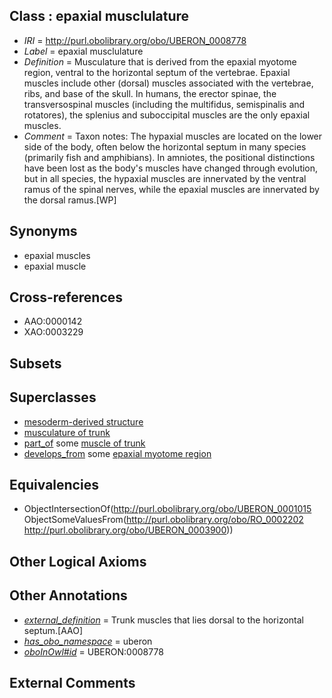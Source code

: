 
## Class : epaxial musclulature

 * *IRI* = http://purl.obolibrary.org/obo/UBERON_0008778
 * *Label* = epaxial musclulature
 * *Definition* = Musculature that is derived from the epaxial myotome region, ventral to the horizontal septum of the vertebrae. Epaxial muscles include other (dorsal) muscles associated with the vertebrae, ribs, and base of the skull. In humans, the erector spinae, the transversospinal muscles (including the multifidus, semispinalis and rotatores), the splenius and suboccipital muscles are the only epaxial muscles.
 * *Comment* = Taxon notes: The hypaxial muscles are located on the lower side of the body, often below the horizontal septum in many species (primarily fish and amphibians). In amniotes, the positional distinctions have been lost as the body's muscles have changed through evolution, but in all species, the hypaxial muscles are innervated by the ventral ramus of the spinal nerves, while the epaxial muscles are innervated by the dorsal ramus.[WP]

## Synonyms

 * epaxial muscles
 * epaxial muscle

## Cross-references

 * AAO:0000142
 * XAO:0003229

## Subsets


## Superclasses

 * [mesoderm-derived structure](../../UBERON/20/UBERON_0004120.md)
 * [musculature of trunk](../../UBERON/79/UBERON_0004479.md)
 * [part_of](../../BFO/50/BFO_0000050.md) some [muscle of trunk](../../UBERON/74/UBERON_0001774.md)
 * [develops_from](../../RO/02/RO_0002202.md) some [epaxial myotome region](../../UBERON/00/UBERON_0003900.md)

## Equivalencies

 * ObjectIntersectionOf(<http://purl.obolibrary.org/obo/UBERON_0001015> ObjectSomeValuesFrom(<http://purl.obolibrary.org/obo/RO_0002202> <http://purl.obolibrary.org/obo/UBERON_0003900>))

## Other Logical Axioms


## Other Annotations

 * *[external_definition](../../UBPROP/01/UBPROP_0000001.md)* = Trunk muscles that lies dorsal to the horizontal septum.[AAO]
 * *[has_obo_namespace](../../ce/oboInOwl#hasOBONamespace.md)* = uberon
 * *[oboInOwl#id](../../id/oboInOwl#id.md)* = UBERON:0008778

## External Comments

